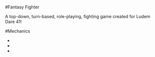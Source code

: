 #Fantasy Fighter

A top-down, turn-based, role-playing, fighting game created for Ludem Dare 41!

#Mechanics

-
-
-